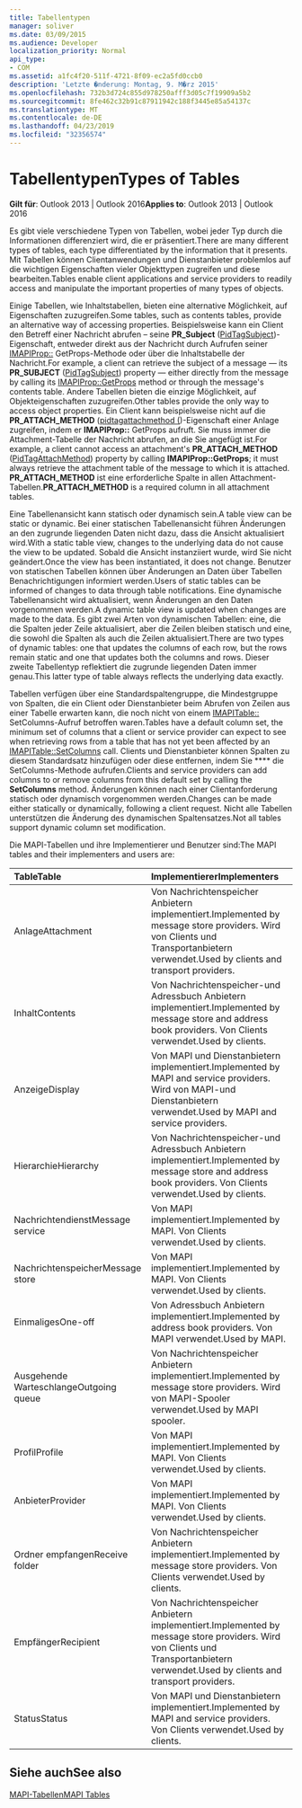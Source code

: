 ```yaml
---
title: Tabellentypen
manager: soliver
ms.date: 03/09/2015
ms.audience: Developer
localization_priority: Normal
api_type:
- COM
ms.assetid: a1fc4f20-511f-4721-8f09-ec2a5fd0ccb0
description: 'Letzte �nderung: Montag, 9. M�rz 2015'
ms.openlocfilehash: 732b3d724c855d978250afff3d05c7f19909a5b2
ms.sourcegitcommit: 8fe462c32b91c87911942c188f3445e85a54137c
ms.translationtype: MT
ms.contentlocale: de-DE
ms.lasthandoff: 04/23/2019
ms.locfileid: "32356574"
---
```

# <a name="types-of-tables"></a><span data-ttu-id="73a45-103">Tabellentypen</span><span class="sxs-lookup"><span data-stu-id="73a45-103">Types of Tables</span></span>

  
  
<span data-ttu-id="73a45-104">**Gilt für**: Outlook 2013 | Outlook 2016</span><span class="sxs-lookup"><span data-stu-id="73a45-104">**Applies to**: Outlook 2013 | Outlook 2016</span></span> 
  
<span data-ttu-id="73a45-105">Es gibt viele verschiedene Typen von Tabellen, wobei jeder Typ durch die Informationen differenziert wird, die er präsentiert.</span><span class="sxs-lookup"><span data-stu-id="73a45-105">There are many different types of tables, each type differentiated by the information that it presents.</span></span> <span data-ttu-id="73a45-106">Mit Tabellen können Clientanwendungen und Dienstanbieter problemlos auf die wichtigen Eigenschaften vieler Objekttypen zugreifen und diese bearbeiten.</span><span class="sxs-lookup"><span data-stu-id="73a45-106">Tables enable client applications and service providers to readily access and manipulate the important properties of many types of objects.</span></span> 
  
<span data-ttu-id="73a45-107">Einige Tabellen, wie Inhaltstabellen, bieten eine alternative Möglichkeit, auf Eigenschaften zuzugreifen.</span><span class="sxs-lookup"><span data-stu-id="73a45-107">Some tables, such as contents tables, provide an alternative way of accessing properties.</span></span> <span data-ttu-id="73a45-108">Beispielsweise kann ein Client den Betreff einer Nachricht abrufen – seine **PR_Subject** ([PidTagSubject](pidtagsubject-canonical-property.md))-Eigenschaft, entweder direkt aus der Nachricht durch Aufrufen seiner [IMAPIProp::](imapiprop-getprops.md) GetProps-Methode oder über die Inhaltstabelle der Nachricht.</span><span class="sxs-lookup"><span data-stu-id="73a45-108">For example, a client can retrieve the subject of a message — its **PR_SUBJECT** ([PidTagSubject](pidtagsubject-canonical-property.md)) property — either directly from the message by calling its [IMAPIProp::GetProps](imapiprop-getprops.md) method or through the message's contents table.</span></span> <span data-ttu-id="73a45-109">Andere Tabellen bieten die einzige Möglichkeit, auf Objekteigenschaften zuzugreifen.</span><span class="sxs-lookup"><span data-stu-id="73a45-109">Other tables provide the only way to access object properties.</span></span> <span data-ttu-id="73a45-110">Ein Client kann beispielsweise nicht auf die **PR_ATTACH_METHOD** ([pidtagattachmethod (](pidtagattachmethod-canonical-property.md))-Eigenschaft einer Anlage zugreifen, indem er **IMAPIProp::** GetProps aufruft. Sie muss immer die Attachment-Tabelle der Nachricht abrufen, an die Sie angefügt ist.</span><span class="sxs-lookup"><span data-stu-id="73a45-110">For example, a client cannot access an attachment's **PR_ATTACH_METHOD** ([PidTagAttachMethod](pidtagattachmethod-canonical-property.md)) property by calling **IMAPIProp::GetProps**; it must always retrieve the attachment table of the message to which it is attached.</span></span> <span data-ttu-id="73a45-111">**PR_ATTACH_METHOD** ist eine erforderliche Spalte in allen Attachment-Tabellen.</span><span class="sxs-lookup"><span data-stu-id="73a45-111">**PR_ATTACH_METHOD** is a required column in all attachment tables.</span></span> 
  
<span data-ttu-id="73a45-112">Eine Tabellenansicht kann statisch oder dynamisch sein.</span><span class="sxs-lookup"><span data-stu-id="73a45-112">A table view can be static or dynamic.</span></span> <span data-ttu-id="73a45-113">Bei einer statischen Tabellenansicht führen Änderungen an den zugrunde liegenden Daten nicht dazu, dass die Ansicht aktualisiert wird.</span><span class="sxs-lookup"><span data-stu-id="73a45-113">With a static table view, changes to the underlying data do not cause the view to be updated.</span></span> <span data-ttu-id="73a45-114">Sobald die Ansicht instanziiert wurde, wird Sie nicht geändert.</span><span class="sxs-lookup"><span data-stu-id="73a45-114">Once the view has been instantiated, it does not change.</span></span> <span data-ttu-id="73a45-115">Benutzer von statischen Tabellen können über Änderungen an Daten über Tabellen Benachrichtigungen informiert werden.</span><span class="sxs-lookup"><span data-stu-id="73a45-115">Users of static tables can be informed of changes to data through table notifications.</span></span> <span data-ttu-id="73a45-116">Eine dynamische Tabellenansicht wird aktualisiert, wenn Änderungen an den Daten vorgenommen werden.</span><span class="sxs-lookup"><span data-stu-id="73a45-116">A dynamic table view is updated when changes are made to the data.</span></span> <span data-ttu-id="73a45-117">Es gibt zwei Arten von dynamischen Tabellen: eine, die die Spalten jeder Zeile aktualisiert, aber die Zeilen bleiben statisch und eine, die sowohl die Spalten als auch die Zeilen aktualisiert.</span><span class="sxs-lookup"><span data-stu-id="73a45-117">There are two types of dynamic tables: one that updates the columns of each row, but the rows remain static and one that updates both the columns and rows.</span></span> <span data-ttu-id="73a45-118">Dieser zweite Tabellentyp reflektiert die zugrunde liegenden Daten immer genau.</span><span class="sxs-lookup"><span data-stu-id="73a45-118">This latter type of table always reflects the underlying data exactly.</span></span>
  
<span data-ttu-id="73a45-119">Tabellen verfügen über eine Standardspaltengruppe, die Mindestgruppe von Spalten, die ein Client oder Dienstanbieter beim Abrufen von Zeilen aus einer Tabelle erwarten kann, die noch nicht von einem [IMAPITable::](imapitable-setcolumns.md) SetColumns-Aufruf betroffen waren.</span><span class="sxs-lookup"><span data-stu-id="73a45-119">Tables have a default column set, the minimum set of columns that a client or service provider can expect to see when retrieving rows from a table that has not yet been affected by an [IMAPITable::SetColumns](imapitable-setcolumns.md) call.</span></span> <span data-ttu-id="73a45-120">Clients und Dienstanbieter können Spalten zu diesem Standardsatz hinzufügen oder diese entfernen, indem Sie \*\*\*\* die SetColumns-Methode aufrufen.</span><span class="sxs-lookup"><span data-stu-id="73a45-120">Clients and service providers can add columns to or remove columns from this default set by calling the **SetColumns** method.</span></span> <span data-ttu-id="73a45-121">Änderungen können nach einer Clientanforderung statisch oder dynamisch vorgenommen werden.</span><span class="sxs-lookup"><span data-stu-id="73a45-121">Changes can be made either statically or dynamically, following a client request.</span></span> <span data-ttu-id="73a45-122">Nicht alle Tabellen unterstützen die Änderung des dynamischen Spaltensatzes.</span><span class="sxs-lookup"><span data-stu-id="73a45-122">Not all tables support dynamic column set modification.</span></span> 
  
<span data-ttu-id="73a45-123">Die MAPI-Tabellen und ihre Implementierer und Benutzer sind:</span><span class="sxs-lookup"><span data-stu-id="73a45-123">The MAPI tables and their implementers and users are:</span></span>
  
|<span data-ttu-id="73a45-124">**Table**</span><span class="sxs-lookup"><span data-stu-id="73a45-124">**Table**</span></span>|<span data-ttu-id="73a45-125">**Implementierer**</span><span class="sxs-lookup"><span data-stu-id="73a45-125">**Implementers**</span></span>|
|:-----|:-----|
|<span data-ttu-id="73a45-126">Anlage</span><span class="sxs-lookup"><span data-stu-id="73a45-126">Attachment</span></span>  <br/> |<span data-ttu-id="73a45-127">Von Nachrichtenspeicher Anbietern implementiert.</span><span class="sxs-lookup"><span data-stu-id="73a45-127">Implemented by message store providers.</span></span> <span data-ttu-id="73a45-128">Wird von Clients und Transportanbietern verwendet.</span><span class="sxs-lookup"><span data-stu-id="73a45-128">Used by clients and transport providers.</span></span>  <br/> |
|<span data-ttu-id="73a45-129">Inhalt</span><span class="sxs-lookup"><span data-stu-id="73a45-129">Contents</span></span>  <br/> |<span data-ttu-id="73a45-130">Von Nachrichtenspeicher-und Adressbuch Anbietern implementiert.</span><span class="sxs-lookup"><span data-stu-id="73a45-130">Implemented by message store and address book providers.</span></span> <span data-ttu-id="73a45-131">Von Clients verwendet.</span><span class="sxs-lookup"><span data-stu-id="73a45-131">Used by clients.</span></span>  <br/> |
|<span data-ttu-id="73a45-132">Anzeige</span><span class="sxs-lookup"><span data-stu-id="73a45-132">Display</span></span>  <br/> |<span data-ttu-id="73a45-133">Von MAPI und Dienstanbietern implementiert.</span><span class="sxs-lookup"><span data-stu-id="73a45-133">Implemented by MAPI and service providers.</span></span> <span data-ttu-id="73a45-134">Wird von MAPI-und Dienstanbietern verwendet.</span><span class="sxs-lookup"><span data-stu-id="73a45-134">Used by MAPI and service providers.</span></span>  <br/> |
|<span data-ttu-id="73a45-135">Hierarchie</span><span class="sxs-lookup"><span data-stu-id="73a45-135">Hierarchy</span></span>  <br/> |<span data-ttu-id="73a45-136">Von Nachrichtenspeicher-und Adressbuch Anbietern implementiert.</span><span class="sxs-lookup"><span data-stu-id="73a45-136">Implemented by message store and address book providers.</span></span> <span data-ttu-id="73a45-137">Von Clients verwendet.</span><span class="sxs-lookup"><span data-stu-id="73a45-137">Used by clients.</span></span>  <br/> |
|<span data-ttu-id="73a45-138">Nachrichtendienst</span><span class="sxs-lookup"><span data-stu-id="73a45-138">Message service</span></span>  <br/> |<span data-ttu-id="73a45-139">Von MAPI implementiert.</span><span class="sxs-lookup"><span data-stu-id="73a45-139">Implemented by MAPI.</span></span> <span data-ttu-id="73a45-140">Von Clients verwendet.</span><span class="sxs-lookup"><span data-stu-id="73a45-140">Used by clients.</span></span>  <br/> |
|<span data-ttu-id="73a45-141">Nachrichtenspeicher</span><span class="sxs-lookup"><span data-stu-id="73a45-141">Message store</span></span>  <br/> |<span data-ttu-id="73a45-142">Von MAPI implementiert.</span><span class="sxs-lookup"><span data-stu-id="73a45-142">Implemented by MAPI.</span></span> <span data-ttu-id="73a45-143">Von Clients verwendet.</span><span class="sxs-lookup"><span data-stu-id="73a45-143">Used by clients.</span></span>  <br/> |
|<span data-ttu-id="73a45-144">Einmaliges</span><span class="sxs-lookup"><span data-stu-id="73a45-144">One-off</span></span>  <br/> |<span data-ttu-id="73a45-145">Von Adressbuch Anbietern implementiert.</span><span class="sxs-lookup"><span data-stu-id="73a45-145">Implemented by address book providers.</span></span> <span data-ttu-id="73a45-146">Von MAPI verwendet.</span><span class="sxs-lookup"><span data-stu-id="73a45-146">Used by MAPI.</span></span>  <br/> |
|<span data-ttu-id="73a45-147">Ausgehende Warteschlange</span><span class="sxs-lookup"><span data-stu-id="73a45-147">Outgoing queue</span></span>  <br/> |<span data-ttu-id="73a45-148">Von Nachrichtenspeicher Anbietern implementiert.</span><span class="sxs-lookup"><span data-stu-id="73a45-148">Implemented by message store providers.</span></span> <span data-ttu-id="73a45-149">Wird von MAPI-Spooler verwendet.</span><span class="sxs-lookup"><span data-stu-id="73a45-149">Used by MAPI spooler.</span></span>  <br/> |
|<span data-ttu-id="73a45-150">Profil</span><span class="sxs-lookup"><span data-stu-id="73a45-150">Profile</span></span>  <br/> |<span data-ttu-id="73a45-151">Von MAPI implementiert.</span><span class="sxs-lookup"><span data-stu-id="73a45-151">Implemented by MAPI.</span></span> <span data-ttu-id="73a45-152">Von Clients verwendet.</span><span class="sxs-lookup"><span data-stu-id="73a45-152">Used by clients.</span></span>  <br/> |
|<span data-ttu-id="73a45-153">Anbieter</span><span class="sxs-lookup"><span data-stu-id="73a45-153">Provider</span></span>  <br/> |<span data-ttu-id="73a45-154">Von MAPI implementiert.</span><span class="sxs-lookup"><span data-stu-id="73a45-154">Implemented by MAPI.</span></span> <span data-ttu-id="73a45-155">Von Clients verwendet.</span><span class="sxs-lookup"><span data-stu-id="73a45-155">Used by clients.</span></span>  <br/> |
|<span data-ttu-id="73a45-156">Ordner empfangen</span><span class="sxs-lookup"><span data-stu-id="73a45-156">Receive folder</span></span>  <br/> |<span data-ttu-id="73a45-157">Von Nachrichtenspeicher Anbietern implementiert.</span><span class="sxs-lookup"><span data-stu-id="73a45-157">Implemented by message store providers.</span></span> <span data-ttu-id="73a45-158">Von Clients verwendet.</span><span class="sxs-lookup"><span data-stu-id="73a45-158">Used by clients.</span></span>  <br/> |
|<span data-ttu-id="73a45-159">Empfänger</span><span class="sxs-lookup"><span data-stu-id="73a45-159">Recipient</span></span>  <br/> |<span data-ttu-id="73a45-160">Von Nachrichtenspeicher Anbietern implementiert.</span><span class="sxs-lookup"><span data-stu-id="73a45-160">Implemented by message store providers.</span></span> <span data-ttu-id="73a45-161">Wird von Clients und Transportanbietern verwendet.</span><span class="sxs-lookup"><span data-stu-id="73a45-161">Used by clients and transport providers.</span></span>  <br/> |
|<span data-ttu-id="73a45-162">Status</span><span class="sxs-lookup"><span data-stu-id="73a45-162">Status</span></span>  <br/> |<span data-ttu-id="73a45-163">Von MAPI und Dienstanbietern implementiert.</span><span class="sxs-lookup"><span data-stu-id="73a45-163">Implemented by MAPI and service providers.</span></span> <span data-ttu-id="73a45-164">Von Clients verwendet.</span><span class="sxs-lookup"><span data-stu-id="73a45-164">Used by clients.</span></span>  <br/> |
   
## <a name="see-also"></a><span data-ttu-id="73a45-165">Siehe auch</span><span class="sxs-lookup"><span data-stu-id="73a45-165">See also</span></span>



[<span data-ttu-id="73a45-166">MAPI-Tabellen</span><span class="sxs-lookup"><span data-stu-id="73a45-166">MAPI Tables</span></span>](mapi-tables.md)

